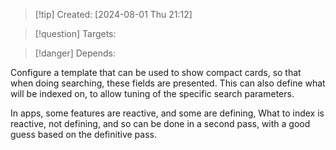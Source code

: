 
>[!tip] Created: [2024-08-01 Thu 21:12]

>[!question] Targets: 

>[!danger] Depends: 

Configure a template that can be used to show compact cards, so that when doing searching, these fields are presented.  This can also define what will be indexed on, to allow tuning of the specific search parameters.

In apps, some features are reactive, and some are defining,  What to index is reactive, not defining, and so can be done in a second pass, with a good guess based on the definitive pass.